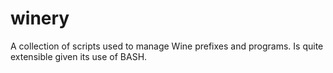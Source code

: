 winery
======

A collection of scripts used to manage Wine prefixes and programs. Is quite extensible given its use of BASH.
